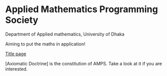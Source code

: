 # Applied Mathematics Programming Society 

Department of Applied mathematics, University of Dhaka

Aiming to put the maths in application!

[Title page](https://htmlpreview.github.io/?https://github.com/yakeen15/amps/blob/main/index.html)  
  
[Axiomatic Doctrine] is the constitution of AMPS. Take a look at it if you are interested.
